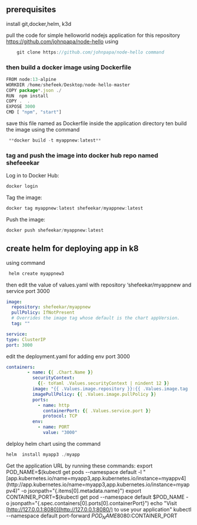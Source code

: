 ## prerequisites

install git,docker,helm, k3d

pull the code for simple helloworld nodejs application for this repository https://github.com/johnpapa/node-hello using

```jsx
    git clone https://github.com/johnpapa/node-hello command
```

### then build a docker image using Dockerfile

```jsx
FROM node:13-alpine
WORKDIR /home/shefeek/Desktop/node-hello-master
COPY package*.json ./
RUN  npm install
COPY .  .
EXPOSE 3000
CMD [ "npm", "start"]
```

save this file named as Dockerfile inside the  application directory ten build the image using the  command

```jsx
 **docker build -t myappnew:latest** 
```

### tag and push the image  into docker hub repo named shefeeekar

Log in to Docker Hub:

```jsx
docker login
```

Tag the image:

```jsx
docker tag myappnew:latest shefeekar/myappnew:latest
```

 Push the image:

```jsx
docker push shefeekar/myappnew:latest
```

## **create helm for deploying app in k8**

using command

```jsx
 helm create myappnew3
```

then edit the value of values.yaml with repository ‘shefeekar/myappnew and service port 3000 

```yaml
image:
  repository: shefeekar/myappnew
  pullPolicy: IfNotPresent
  # Overrides the image tag whose default is the chart appVersion.
  tag: ""

service:
type: ClusterIP
port: 3000
```

edit the deployment.yaml  for adding env port 3000 

```yaml
containers:
        - name: {{ .Chart.Name }}
          securityContext:
            {{- toYaml .Values.securityContext | nindent 12 }}
          image: "{{ .Values.image.repository }}:{{ .Values.image.tag | default .Chart.AppVersion }}"
          imagePullPolicy: {{ .Values.image.pullPolicy }}
          ports:
            - name: http
              containerPort: {{ .Values.service.port }}
              protocol: TCP
          env:
            - name: PORT
              value: "3000"    
```

delploy helm chart using the command

```jsx
helm  install myapp3 ./myapp
```

Get the application URL by running these commands:
export POD_NAME=$(kubectl get pods --namespace default -l "[app.kubernetes.io/name=myapp3,app.kubernetes.io/instance=myappv4](http://app.kubernetes.io/name=myapp3,app.kubernetes.io/instance=myappv4)" -o jsonpath="{.items[0].metadata.name}")
export CONTAINER_PORT=$(kubectl get pod --namespace default $POD_NAME -o jsonpath="{.spec.containers[0].ports[0].containerPort}")
echo "Visit [http://127.0.0.1:8080](http://127.0.0.1:8080/) to use your application"
kubectl --namespace default port-forward $POD_NAME 8080:$CONTAINER_PORT
